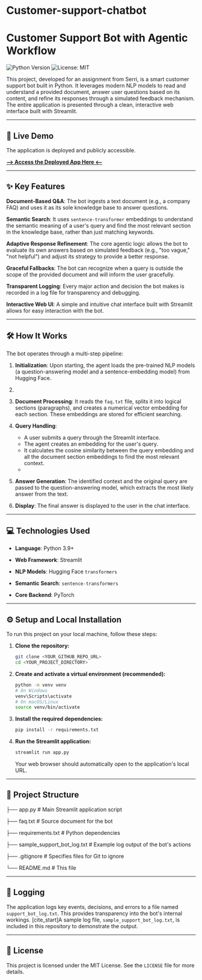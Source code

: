 # Customer-support-chatbot
# Customer Support Bot with Agentic Workflow

![Python Version](https://img.shields.io/badge/python-3.9%2B-blue.svg)
![License: MIT](https://img.shields.io/badge/License-MIT-yellow.svg)

This project, developed for an assignment from Serri, is a smart customer support bot built in Python. It leverages modern NLP models to read and understand a provided document, answer user questions based on its content, and refine its responses through a simulated feedback mechanism. The entire application is presented through a clean, interactive web interface built with Streamlit.

---
## 🚀 Live Demo

The application is deployed and publicly accessible.

[**--> Access the Deployed App Here <--**](YOUR_DEPLOYMENT_LINK_HERE)

---
## ✨ Key Features

**Document-Based Q&A**: The bot ingests a text document (e.g., a company FAQ) and uses it as its sole knowledge base to answer questions.

**Semantic Search**: It uses `sentence-transformer` embeddings to understand the semantic meaning of a user's query and find the most relevant section in the knowledge base, rather than just matching keywords.

**Adaptive Response Refinement**: The core agentic logic allows the bot to evaluate its own answers based on simulated feedback (e.g., "too vague," "not helpful") and adjust its strategy to provide a better response. 

**Graceful Fallbacks**: The bot can recognize when a query is outside the scope of the provided document and will inform the user gracefully.

**Transparent Logging**: Every major action and decision the bot makes is recorded in a log file for transparency and debugging. 

**Interactive Web UI**: A simple and intuitive chat interface built with Streamlit allows for easy interaction with the bot.

---
## 🛠️ How It Works

The bot operates through a multi-step pipeline:

1.  **Initialization**: Upon starting, the agent loads the pre-trained NLP models (a question-answering model and a sentence-embedding model) from Hugging Face.
2.  
3.  **Document Processing**: It reads the `faq.txt` file, splits it into logical sections (paragraphs), and creates a numerical vector embedding for each section. These embeddings are stored for efficient searching.
   
5.  **Query Handling**:
    * A user submits a query through the Streamlit interface.
    * The agent creates an embedding for the user's query.
    * It calculates the cosine similarity between the query embedding and all the document section embeddings to find the most relevant context.
    * 
6.  **Answer Generation**: The identified context and the original query are passed to the question-answering model, which extracts the most likely answer from the text.
   
8.  **Display**: The final answer is displayed to the user in the chat interface.

---
## 💻 Technologies Used

* **Language**: Python 3.9+
  
* **Web Framework**: Streamlit
  
* **NLP Models**: Hugging Face `transformers`
  
* **Semantic Search**: `sentence-transformers`
  
* **Core Backend**: PyTorch

---

## ⚙️ Setup and Local Installation

To run this project on your local machine, follow these steps:

1.  **Clone the repository:**
    ```sh
    git clone <YOUR_GITHUB_REPO_URL>
    cd <YOUR_PROJECT_DIRECTORY>
    ```

2.  **Create and activate a virtual environment (recommended):**
    ```sh
    python -m venv venv
    # On Windows
    venv\Scripts\activate
    # On macOS/Linux
    source venv/bin/activate
    ```

3.  **Install the required dependencies:**
    ```sh
    pip install -r requirements.txt
    ```

4.  **Run the Streamlit application:**
    ```sh
    streamlit run app.py
    ```
    Your web browser should automatically open to the application's local URL.

---
## 📁 Project Structure

├── app.py                  # Main Streamlit application script

├── faq.txt                 # Source document for the bot

├── requirements.txt        # Python dependencies

├── sample_support_bot_log.txt  # Example log output of the bot's actions

├── .gitignore              # Specifies files for Git to ignore

└── README.md               # This file


---
## 📝 Logging

The application logs key events, decisions, and errors to a file named `support_bot_log.txt`.  This provides transparency into the bot's internal workings. [cite_start]A sample log file, `sample_support_bot_log.txt`, is included in this repository to demonstrate the output.

---
## 📜 License

This project is licensed under the MIT License. See the `LICENSE` file for more details.
